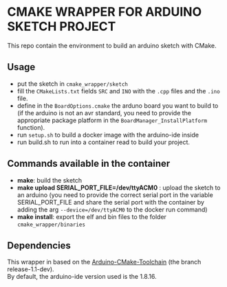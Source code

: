 # CMAKE WRAPPER FOR ARDUINO SKETCH PROJECT

This repo contain the environment to build an arduino sketch with CMake.

## Usage

- put the sketch in `cmake_wrapper/sketch`
- fill the `CMakeLists.txt` fields `SRC` and `INO` with the `.cpp` files and the `.ino` file.
- define in the `BoardOptions.cmake` the arduno board you want to build to (if the arduino is not an avr standard, you need to provide the appropriate package platform in the `BoardManager_InstallPlatform` function).
- run `setup.sh` to build a docker image with the arduino-ide inside
- run build.sh to run into a container read to build your project.

## Commands available in the container

- **make**: build the sketch
- **make upload SERIAL_PORT_FILE=/dev/ttyACM0** : upload the sketch to an arduino (you need to provide the correct serial port in the variable SERIAL_PORT_FILE and share the serial port with the container by adding the arg `--device=/dev/ttyACM0` to the docker run command)
- **make install**: export the elf and bin files to the folder `cmake_wrapper/binaries`

## Dependencies

This wrapper in based on the [Arduino-CMake-Toolchain](https://github.com/a9183756-gh/Arduino-CMake-Toolchain) (the branch release-1.1-dev).  
By default, the arduino-ide version used is the 1.8.16.